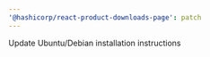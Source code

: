 ```yaml
---
'@hashicorp/react-product-downloads-page': patch
---
```


Update Ubuntu/Debian installation instructions
